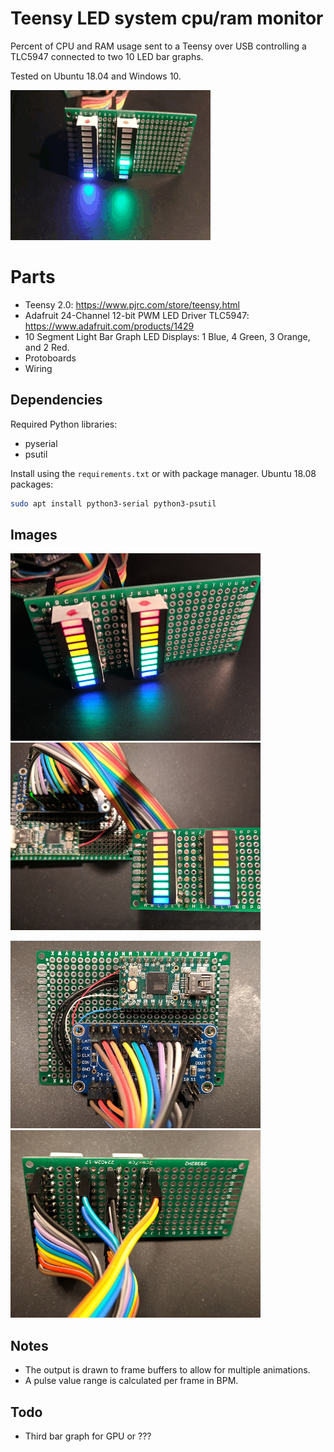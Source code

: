 # Teensy LED system cpu/ram monitor

Percent of CPU and RAM usage sent to a Teensy over USB controlling a TLC5947
connected to two 10 LED bar graphs.

Tested on Ubuntu 18.04 and Windows 10.

[![Animated GIF](images/ledmonitor-anim.gif?raw=true)](images/ledmonitor-anim.gif?raw=true)

# Parts

* Teensy 2.0: https://www.pjrc.com/store/teensy.html
* Adafruit 24-Channel 12-bit PWM LED Driver TLC5947: https://www.adafruit.com/products/1429
* 10 Segment Light Bar Graph LED Displays: 1 Blue, 4 Green, 3 Orange, and 2 Red.
* Protoboards
* Wiring

## Dependencies

Required Python libraries:

* pyserial
* psutil

Install using the `requirements.txt` or with package manager. Ubuntu 18.08 packages:

```bash
sudo apt install python3-serial python3-psutil
```

## Images

[![Lit lights](images/ledmonitor-lit-sm.jpg?raw=true)](images/ledmonitor-lit.jpg?raw=true)[![Both boards](images/ledmonitor-both-sm.jpg?raw=true)](images/ledmonitor-both.jpg?raw=true)

[![Board](images/ledmonitor-board-sm.jpg?raw=true)](images/ledmonitor-board.jpg?raw=true)[![Back of display](images/ledmonitor-back-sm.jpg?raw=true)](images/ledmonitor-back.jpg?raw=true)

## Notes

* The output is drawn to frame buffers to allow for multiple animations.
* A pulse value range is calculated per frame in BPM.

## Todo

* Third bar graph for GPU or ???
